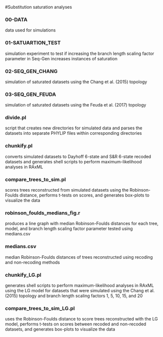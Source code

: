 #Substitution saturation analyses

### 00-DATA
data used for simulations

### 01-SATUARTION_TEST
simulation experiment to test if increasing the branch length scaling factor parameter in Seq-Gen increases instances of saturation

### 02-SEQ_GEN_CHANG
simulation of saturated datasets using the Chang et al. (2015) topology

### 03-SEQ_GEN_FEUDA
simulation of saturated datasets using the Feuda et al. (2017) topology

### divide.pl
script that creates new directories for simulated data and parses the datasets into separate PHYLIP files within corresponding directories

### chunkify.pl
converts simulated datasets to Dayhoff 6-state and S&R 6-state recoded datasets and generates shell scripts to perform maximum-likelihood analyses in RAxML

### compare_trees_to_sim.pl
scores trees reconstructed from simulated datasets using the Robinson-Foulds distance, performs t-tests on scores, and generates box-plots to visualize the data

### robinson_foulds_medians_fig.r
produces a line graph with median Robinson-Foulds distances for each tree, model, and branch length scaling factor parameter tested using medians.csv

### medians.csv 
median Robinson-Foulds distances of trees reconstructed using recoding and non-recoding methods

### chunkify_LG.pl
generates shell scripts to perform maximum-likelihood analyses in RAxML using the LG model for datasets that were simulated using the Chang et al. (2015) topology and branch length scaling factors 1, 5, 10, 15, and 20

### compare_trees_to_sim_LG.pl
uses the Robinson-Foulds distance to score trees reconstructed with the LG model, performs t-tests on scores between recoded and non-recoded datasets, and generates box-plots to visualize the data
